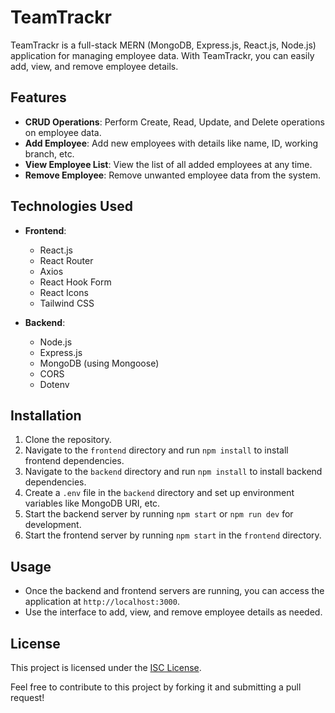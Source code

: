 # TeamTrackr

TeamTrackr is a full-stack MERN (MongoDB, Express.js, React.js, Node.js) application for managing employee data. With TeamTrackr, you can easily add, view, and remove employee details.

## Features

- **CRUD Operations**: Perform Create, Read, Update, and Delete operations on employee data.
- **Add Employee**: Add new employees with details like name, ID, working branch, etc.
- **View Employee List**: View the list of all added employees at any time.
- **Remove Employee**: Remove unwanted employee data from the system.

## Technologies Used

- **Frontend**:
  - React.js
  - React Router
  - Axios
  - React Hook Form
  - React Icons
  - Tailwind CSS

- **Backend**:
  - Node.js
  - Express.js
  - MongoDB (using Mongoose)
  - CORS
  - Dotenv

## Installation

1. Clone the repository.
2. Navigate to the `frontend` directory and run `npm install` to install frontend dependencies.
3. Navigate to the `backend` directory and run `npm install` to install backend dependencies.
4. Create a `.env` file in the `backend` directory and set up environment variables like MongoDB URI, etc.
5. Start the backend server by running `npm start` or `npm run dev` for development.
6. Start the frontend server by running `npm start` in the `frontend` directory.

## Usage

- Once the backend and frontend servers are running, you can access the application at `http://localhost:3000`.
- Use the interface to add, view, and remove employee details as needed.

## License

This project is licensed under the [ISC License](https://opensource.org/licenses/ISC).


Feel free to contribute to this project by forking it and submitting a pull request!